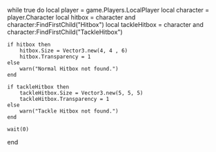 while true do
    local player = game.Players.LocalPlayer
    local character = player.Character
    local hitbox = character and character:FindFirstChild("Hitbox")
    local tackleHitbox = character and character:FindFirstChild("TackleHitbox")

    if hitbox then
        hitbox.Size = Vector3.new(4, 4 , 6)
        hitbox.Transparency = 1
    else
        warn("Normal Hitbox not found.")
    end

    if tackleHitbox then
        tackleHitbox.Size = Vector3.new(5, 5, 5)
        tackleHitbox.Transparency = 1
    else
        warn("Tackle Hitbox not found.")
    end

    wait(0)
end 
